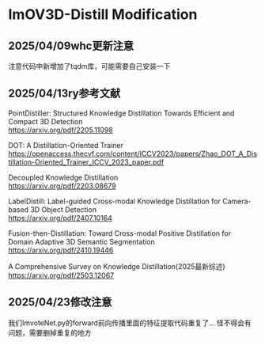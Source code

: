 # ImOV3D-Distill Modification

## 2025/04/09whc更新注意
  注意代码中新增加了tqdm库，可能需要自己安装一下
## 2025/04/13ry参考文献

PointDistiller: Structured Knowledge Distillation Towards Efficient and Compact 3D Detection  
https://arxiv.org/pdf/2205.11098


DOT: A Distillation-Oriented Trainer  
https://openaccess.thecvf.com/content/ICCV2023/papers/Zhao_DOT_A_Distillation-Oriented_Trainer_ICCV_2023_paper.pdf


Decoupled Knowledge Distillation  
https://arxiv.org/pdf/2203.08679


LabelDistill: Label-guided Cross-modal Knowledge Distillation for Camera-based 3D Object Detection  
https://arxiv.org/pdf/2407.10164


Fusion-then-Distillation: Toward Cross-modal Positive Distillation for Domain Adaptive 3D Semantic Segmentation  
https://arxiv.org/pdf/2410.19446


A Comprehensive Survey on Knowledge Distillation(2025最新综述)  
https://arxiv.org/pdf/2503.12067

## 2025/04/23修改注意
我们ImvoteNet.py的forward前向传播里面的特征提取代码重复了... 怪不得会有问题，需要删掉重复的地方
  
